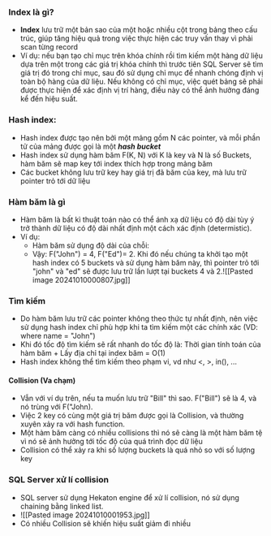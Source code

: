 ### Index là gì? 
- **Index** lưu trữ một bản sao của một hoặc nhiều cột trong bảng theo cấu trúc, giúp tăng hiệu quả trong việc thực hiện các truy vấn thay vì phải scan từng record
- Ví dụ: nếu bạn tạo chỉ mục trên khóa chính rồi tìm kiếm một hàng dữ liệu dựa trên một trong các giá trị khóa chính thì trước tiên SQL Server sẽ tìm giá trị đó trong chỉ mục, sau đó sử dụng chỉ mục để nhanh chóng định vị toàn bộ hàng của dữ liệu. Nếu không có chỉ mục, việc quét bảng sẽ phải được thực hiện để xác định vị trí hàng, điều này có thể ảnh hưởng đáng kể đến hiệu suất.
### Hash index:
- Hash index được tạo nên bởi một mảng gồm N các pointer, và mỗi phần tử của mảng được gọi là một ***hash bucket***
- Hash index sử dụng hàm băm F(K, N) với K là key và N là số Buckets, hàm băm sẽ map key tới index thích hợp trong mảng băm
- Các bucket không lưu trữ key hay giá trị đã băm của key, mà lưu trữ pointer trỏ tới dữ liệu
### Hàm băm là gì
- Hàm băm là bất kì thuật toán nào có thể ánh xạ dữ liệu có độ dài tùy ý trở thành dữ liệu có độ dài nhất định một cách xác định (determistic).
- Ví dụ: 
	- Hàm băm sử dụng độ dài của chỗi:
	- Vậy: F("John") = 4, F("Ed")= 2. Khi đó nếu chúng ta khởi tạo một hash index có 5 buckets và sử dụng hàm băm này,  thì pointer trỏ tới "john" và "ed" sẽ được lưu trữ lần lượt tại buckets 4 và 2.![[Pasted image 20241010000807.jpg]]
### Tìm kiếm
- Do hàm băm lưu trữ các pointer không theo thức tự nhất định, nên việc sử dụng hash index chỉ phù hợp khi ta tìm kiếm một các chính xác (VD: where name = "John")
- Khi đó tốc độ tìm kiếm sẽ rất nhanh do tốc độ là: Thời gian tính toán của hàm băm + Lấy địa chỉ tại index băm = O(1)
- Hash index không thể tìm kiếm theo phạm vi, vd như <, >, in(), ...
#### Collision (Va chạm)
- Vẫn với ví dụ trên, nếu ta muốn lưu trữ "Bill" thì sao. F("Bill") sẽ là 4, và nó trùng với F("John).
- Việc 2 key có cùng một giá trị băm được gọi là Collision, và thường xuyên xảy ra với hash function.
- Một hàm băm càng có nhiều collisions thì nó sẽ càng là một hàm băm tệ vì nó sẽ ảnh hưởng tới tốc độ của quá trình đọc dữ liệu
- Collision có thể xảy ra khi số lượng buckets là quá nhỏ so với số lượng key
### SQL Server xử lí collision
- SQL server sử dụng Hekaton engine để xử lí collision, nó sử dụng chaining bằng linked list.
- ![[Pasted image 20241010001953.jpg]]
- Có nhiều Collision sẽ khiến hiệu suất giảm đi nhiều
